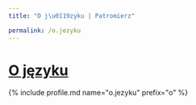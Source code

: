 ```yaml
---
title: "O j\u0119zyku | Patromierz"

permalink: /o.jezyku
---
```


# [O języku](https://patronite.pl/o.jezyku)

{% include profile.md name="o.jezyku" prefix="o" %}
